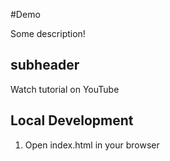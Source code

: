 #Demo

Some description!

## subheader

Watch tutorial on YouTube

## Local Development

1. Open index.html in your browser

